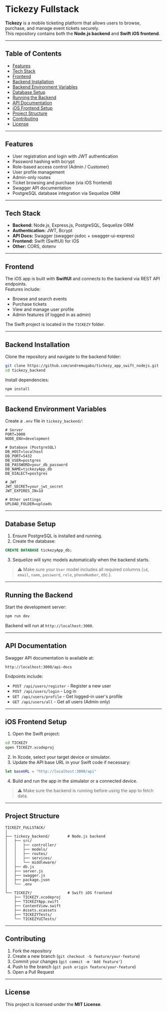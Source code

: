 # Tickezy Fullstack

**Tickezy** is a mobile ticketing platform that allows users to browse, purchase, and manage event tickets securely.  
This repository contains both the **Node.js backend** and **Swift iOS frontend**.

---

## Table of Contents
- [Features](#features)
- [Tech Stack](#tech-stack)
- [Frontend](#frontend)
- [Backend Installation](#backend-installation)
- [Backend Environment Variables](#backend-environment-variables)
- [Database Setup](#database-setup)
- [Running the Backend](#running-the-backend)
- [API Documentation](#api-documentation)
- [iOS Frontend Setup](#ios-frontend-setup)
- [Project Structure](#project-structure)
- [Contributing](#contributing)
- [License](#license)

---

## Features
- User registration and login with JWT authentication
- Password hashing with bcrypt
- Role-based access control (Admin / Customer)
- User profile management
- Admin-only routes
- Ticket browsing and purchase (via iOS frontend)
- Swagger API documentation
- PostgreSQL database integration via Sequelize ORM

---

## Tech Stack
- **Backend:** Node.js, Express.js, PostgreSQL, Sequelize ORM  
- **Authentication:** JWT, Bcrypt  
- **API Docs:** Swagger (swagger-jsdoc + swagger-ui-express)  
- **Frontend:** Swift (SwiftUI) for iOS  
- **Other:** CORS, dotenv

---

## Frontend

The iOS app is built with **SwiftUI** and connects to the backend via REST API endpoints.  
Features include:  

- Browse and search events
- Purchase tickets
- View and manage user profile
- Admin features (if logged in as admin)

The Swift project is located in the `TICKEZY` folder.

---

## Backend Installation

Clone the repository and navigate to the backend folder:

```bash
git clone https://github.com/andremugabo/tickezy_app_swift_nodejs.git
cd tickezy_backend
````

Install dependencies:

```bash
npm install
```

---

## Backend Environment Variables

Create a `.env` file in `tickezy_backend/`:

```env
# Server
PORT=3000
NODE_ENV=development

# Database (PostgreSQL)
DB_HOST=localhost
DB_PORT=5432
DB_USER=postgres
DB_PASSWORD=your_db_password
DB_NAME=tickezyApp_db
DB_DIALECT=postgres

# JWT
JWT_SECRET=your_jwt_secret
JWT_EXPIRES_IN=1d

# Other settings
UPLOAD_FOLDER=uploads
```

---

## Database Setup

1. Ensure PostgreSQL is installed and running.
2. Create the database:

```sql
CREATE DATABASE tickezyApp_db;
```

3. Sequelize will sync models automatically when the backend starts.

> ⚠️ Make sure your `User` model includes all required columns (`id`, `email`, `name`, `password`, `role`, `phoneNumber`, etc.).

---

## Running the Backend

Start the development server:

```bash
npm run dev
```

Backend will run at `http://localhost:3000`.

---

## API Documentation

Swagger API documentation is available at:

```
http://localhost:3000/api-docs
```

Endpoints include:

* `POST /api/users/register` - Register a new user
* `POST /api/users/login` - Log in
* `GET /api/users/profile` - Get logged-in user's profile
* `GET /api/users/all` - Get all users (Admin only)

---

## iOS Frontend Setup

1. Open the Swift project:

```bash
cd TICKEZY
open TICKEZY.xcodeproj
```

2. In Xcode, select your target device or simulator.
3. Update the API base URL in your Swift code if necessary:

```swift
let baseURL = "http://localhost:3000/api"
```

4. Build and run the app in the simulator or a connected device.

> ⚠️ Make sure the backend is running before using the app to fetch data.

---

## Project Structure

```
TICKEZY_FULLSTACK/
│
├── tickezy_backend/        # Node.js backend
│   ├── src/
│   │   ├── controller/
│   │   ├── models/
│   │   ├── routes/
│   │   ├── services/
│   │   └── middleware/
│   ├── db.js
│   ├── server.js
│   ├── swagger.js
│   ├── package.json
│   └── .env
│
└── TICKEZY/                # Swift iOS frontend
    ├── TICKEZY.xcodeproj
    ├── TICKEZYApp.swift
    ├── ContentView.swift
    ├── Assets.xcassets
    ├── TICKEZYTests/
    └── TICKEZYUITests/
```

---

## Contributing

1. Fork the repository
2. Create a new branch (`git checkout -b feature/your-feature`)
3. Commit your changes (`git commit -m 'Add feature'`)
4. Push to the branch (`git push origin feature/your-feature`)
5. Open a Pull Request

---

## License

This project is licensed under the **MIT License**.


